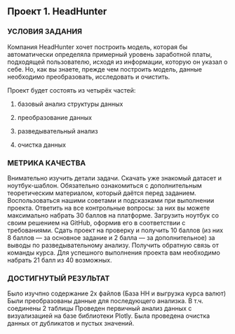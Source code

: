 ## Проект 1. HeadHunter

### УСЛОВИЯ ЗАДАНИЯ

Компания HeadHunter хочет построить модель, которая бы автоматически определяла примерный уровень заработной платы, подходящей пользователю, исходя из информации, которую он указал о себе. Но, как вы знаете, прежде чем построить модель, данные необходимо преобразовать, исследовать и очистить.

Проект будет состоять из четырёх частей:

1. базовый анализ структуры данных

2. преобразование данных

3. разведывательный анализ

4. очистка данных

### МЕТРИКА КАЧЕСТВА

Внимательно изучить детали задачи.
Скачать уже знакомый датасет и ноутбук-шаблон.
Обязательно ознакомиться с дополнительным теоретическим материалом, который даётся перед заданием.
Воспользоваться нашими советами и подсказками при выполнении проекта.
Ответить на все контрольные вопросы: за них вы можете максимально набрать 30 баллов на платформе.
Загрузить ноутбук со своим решением на GitHub, оформив его в соответствии с требованиями.
Сдать проект на проверку и получить 10 баллов (из них 8 баллов — за основное задание и 2 балла — за дополнительное) за выводы по разведывательному анализу.
Получить обратную связь от команды курса.
Для успешного выполнения проекта вам необходимо набрать 21 балл из 40 возможных.

### ДОСТИГНУТЫЙ РЕЗУЛЬТАТ

Было изучпно содержание 2х файлов (База HH и выгрузка курса валют)
Были преобразованы данные для последующего анализка. В т.ч. соединены 2 таблицы
Проведен первичный анализ данных с визуализацией на базе библиотеки Plotly.
Была проведена очистка данных от дубликатов и пустых значений.
